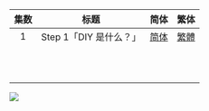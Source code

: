 

| 集数 |        标题        |                             简体                             |                             繁体                             |
| :--: | :----------------: | :----------------------------------------------------------: | :----------------------------------------------------------: |
|  1   |       Step 1「DIY 是什么？」       | [简体](https://raw.githubusercontent.com/SweetSub/SweetSub/master/Archive/Do%20It%20Yourself/%5BSweetSub%5D%20Do%20It%20Yourself!!%20-%2001.chs.ass) | [繁體](https://raw.githubusercontent.com/SweetSub/SweetSub/master/Archive/Do%20It%20Yourself/%5BSweetSub%5D%20Do%20It%20Yourself!!%20-%2002.chs.ass) |
|      |                        |                                                              |                                                              |
|      |                        |                                                              |                                                              |
|      |                        |                                                              |                                                              |
|      |                        |                                                              |                                                              |
|      |                        |                                                              |                                                              |
|      |                        |                                                              |                                                              |
|      |                        |                                                              |                                                              |
|      |                        |                                                              |                                                              |
|      |                        |                                                              |                                                              |
|      |                        |                                                              |                                                              |
|      |                        |                                                              |                                                              |

![](https://p.sda1.dev/7/340ae7da90f3848ce34cb0cd685d9d33/DIY.jpg)
